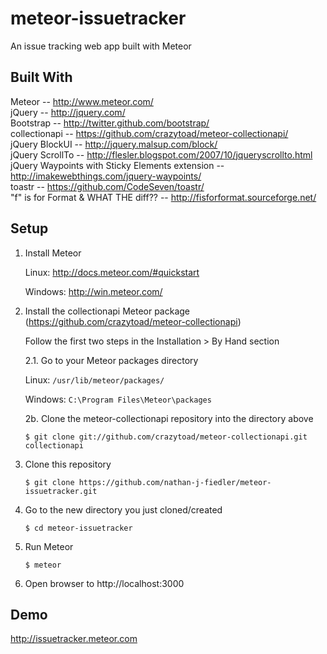 meteor-issuetracker
===================


An issue tracking web app built with Meteor


Built With
-------------------
Meteor -- http://www.meteor.com/  
jQuery -- http://jquery.com/  
Bootstrap -- http://twitter.github.com/bootstrap/  
collectionapi -- https://github.com/crazytoad/meteor-collectionapi/  
jQuery BlockUI -- http://jquery.malsup.com/block/  
jQuery ScrollTo -- http://flesler.blogspot.com/2007/10/jqueryscrollto.html  
jQuery Waypoints with Sticky Elements extension -- http://imakewebthings.com/jquery-waypoints/  
toastr -- https://github.com/CodeSeven/toastr/  
"f" is for Format & WHAT THE diff?? -- http://fisforformat.sourceforge.net/  


Setup
-------------------
1. Install Meteor

      Linux: http://docs.meteor.com/#quickstart
   
      Windows: http://win.meteor.com/
   
2. Install the collectionapi Meteor package (https://github.com/crazytoad/meteor-collectionapi)

   Follow the first two steps in the Installation > By Hand section
   
      2.1. Go to your Meteor packages directory
   
      Linux:   `/usr/lib/meteor/packages/`
       
      Windows: `C:\Program Files\Meteor\packages`
       
      2b. Clone the meteor-collectionapi repository into the directory above
   
      `$ git clone git://github.com/crazytoad/meteor-collectionapi.git collectionapi`
       
3. Clone this repository

      `$ git clone https://github.com/nathan-j-fiedler/meteor-issuetracker.git`

4. Go to the new directory you just cloned/created

      `$ cd meteor-issuetracker`

5. Run Meteor

      `$ meteor`

6. Open browser to http://localhost:3000


Demo
-------------------
http://issuetracker.meteor.com